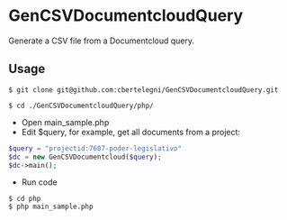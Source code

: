 GenCSVDocumentcloudQuery
========================

Generate a CSV file from a Documentcloud query.


## Usage

```
$ git clone git@github.com:cbertelegni/GenCSVDocumentcloudQuery.git
```

```
$ cd ./GenCSVDocumentcloudQuery/php/
```

* Open main_sample.php
* Edit $query, for example, get all documents from a project:

```php
$query = "projectid:7607-poder-legislativo"
$dc = new GenCSVDocumentcloud($query);
$dc->main();
```

* Run code

```
$ cd php
$ php main_sample.php
```


